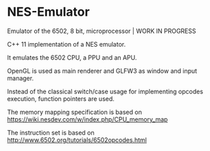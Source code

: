 # NES-Emulator
Emulator of the 6502, 8 bit, microprocessor | WORK IN PROGRESS

C++ 11 implementation of a NES emulator.

It emulates the 6502 CPU, a PPU and an APU.

OpenGL is used as main renderer and GLFW3 as window and input manager.

Instead of the classical switch/case usage for implementing opcodes execution, function pointers are used.

The memory mapping specification is based on https://wiki.nesdev.com/w/index.php/CPU_memory_map

The instruction set is based on http://www.6502.org/tutorials/6502opcodes.html
